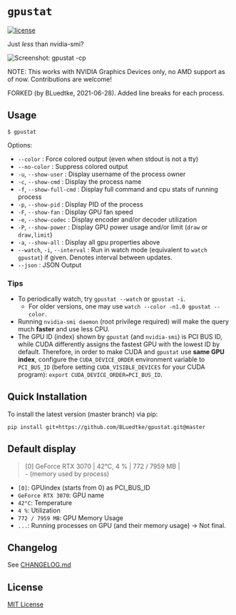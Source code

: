 `gpustat`
=========

[![license](https://img.shields.io/github/license/wookayin/gpustat.svg?maxAge=86400)](LICENSE)

Just *less* than nvidia-smi?

![Screenshot: gpustat -cp](screenshot.png)

NOTE: This works with NVIDIA Graphics Devices only, no AMD support as of now. Contributions are welcome!

FORKED (by BLuedtke, 2021-06-28).
Added line breaks for each process.


Usage
-----

`$ gpustat`

Options:

* `--color`            : Force colored output (even when stdout is not a tty)
* `--no-color`         : Suppress colored output
* `-u`, `--show-user`  : Display username of the process owner
* `-c`, `--show-cmd`   : Display the process name
* `-f`, `--show-full-cmd`   : Display full command and cpu stats of running process
* `-p`, `--show-pid`   : Display PID of the process
* `-F`, `--show-fan`   : Display GPU fan speed
* `-e`, `--show-codec` : Display encoder and/or decoder utilization
* `-P`, `--show-power` : Display GPU power usage and/or limit (`draw` or `draw,limit`)
* `-a`, `--show-all`   : Display all gpu properties above
* `--watch`, `-i`, `--interval`   : Run in watch mode (equivalent to `watch gpustat`) if given. Denotes interval between updates.
* `--json`             : JSON Output

### Tips

- To periodically watch, try `gpustat --watch` or `gpustat -i`.
    - For older versions, one may use `watch --color -n1.0 gpustat --color`.
- Running `nvidia-smi daemon` (root privilege required) will make the query much **faster** and use less CPU.
- The GPU ID (index) shown by `gpustat` (and `nvidia-smi`) is PCI BUS ID,
  while CUDA differently assigns the fastest GPU with the lowest ID by default.
  Therefore, in order to make CUDA and `gpustat` use **same GPU index**,
  configure the `CUDA_DEVICE_ORDER` environment variable to `PCI_BUS_ID`
  (before setting `CUDA_VISIBLE_DEVICES` for your CUDA program):
  `export CUDA_DEVICE_ORDER=PCI_BUS_ID`.


Quick Installation
------------------

To install the latest version (master branch) via pip:

```
pip install git+https://github.com/BLuedtke/gpustat.git@master
```

Default display
---------------

> [0] GeForce RTX 3070 | 42°C,  4 % | 772 / 7959 MB |    
> \- (memory used by process)

- `[0]`: GPUindex (starts from 0) as PCI_BUS_ID
- `GeForce RTX 3070`: GPU name
- `42°C`: Temperature
- `4 %`: Utilization
- `772 / 7959 MB`: GPU Memory Usage
- `...`: Running processes on GPU (and their memory usage) -> Not final.

Changelog
---------

See [CHANGELOG.md](CHANGELOG.md)


License
-------

[MIT License](LICENSE)
